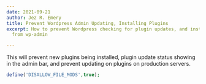 ```yaml
---
date: 2021-09-21
author: Jez R. Emery
title: Prevent Wordpress Admin Updating, Installing Plugins
excerpt: How to prevent Wordpress checking for plugin updates, and installing plugins
  from wp-admin

---
```

This will prevent new plugins being installed, plugin update status showing in the admin bar, and prevent updating on plugins on production servers.
```php
define('DISALLOW_FILE_MODS',true);
```